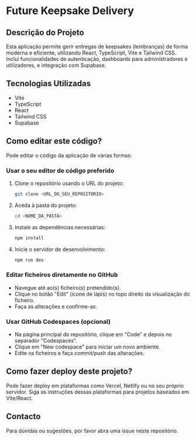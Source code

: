 # Future Keepsake Delivery

## Descrição do Projeto

Esta aplicação permite gerir entregas de keepsakes (lembranças) de forma moderna e eficiente, utilizando React, TypeScript, Vite e Tailwind CSS. Inclui funcionalidades de autenticação, dashboards para administradores e utilizadores, e integração com Supabase.

## Tecnologias Utilizadas

- Vite
- TypeScript
- React
- Tailwind CSS
- Supabase

## Como editar este código?

Pode editar o código da aplicação de várias formas:

### Usar o seu editor de código preferido

1. Clone o repositório usando o URL do projeto:
   ```sh
   git clone <URL_DO_SEU_REPOSITORIO>
   ```
2. Aceda à pasta do projeto:
   ```sh
   cd <NOME_DA_PASTA>
   ```
3. Instale as dependências necessárias:
   ```sh
   npm install
   ```
4. Inicie o servidor de desenvolvimento:
   ```sh
   npm run dev
   ```

### Editar ficheiros diretamente no GitHub

- Navegue até ao(s) ficheiro(s) pretendido(s).
- Clique no botão "Edit" (ícone de lápis) no topo direito da visualização do ficheiro.
- Faça as alterações e confirme-as.

### Usar GitHub Codespaces (opcional)

- Na página principal do repositório, clique em "Code" e depois no separador "Codespaces".
- Clique em "New codespace" para iniciar um novo ambiente.
- Edite os ficheiros e faça commit/push das alterações.

## Como fazer deploy deste projeto?

Pode fazer deploy em plataformas como Vercel, Netlify ou no seu próprio servidor. Siga as instruções dessas plataformas para projetos baseados em Vite/React.

## Contacto

Para dúvidas ou sugestões, por favor abra uma issue neste repositório.
